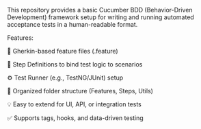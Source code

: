 This repository provides a basic Cucumber BDD (Behavior-Driven Development) framework setup for writing and running automated acceptance tests in a human-readable format.

Features:

📘 Gherkin-based feature files (.feature)

🔧 Step Definitions to bind test logic to scenarios

⚙️ Test Runner (e.g., TestNG/JUnit) setup

📂 Organized folder structure (Features, Steps, Utils)

💡 Easy to extend for UI, API, or integration tests

✅ Supports tags, hooks, and data-driven testing
